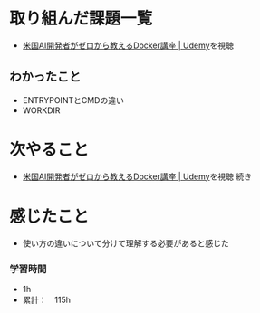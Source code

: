 # 取り組んだ課題一覧
- [米国AI開発者がゼロから教えるDocker講座 \| Udemy](https://www.udemy.com/course/aidocker/)を視聴

## わかったこと
- ENTRYPOINTとCMDの違い
- WORKDIR

# 次やること
- [米国AI開発者がゼロから教えるDocker講座 \| Udemy](https://www.udemy.com/course/aidocker/)を視聴 続き

# 感じたこと
- 使い方の違いについて分けて理解する必要があると感じた

### 学習時間
- 1h
- 累計：　115h